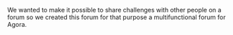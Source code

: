 We wanted to make it possible to share challenges with other people on a forum so we created this forum for that purpose a multifunctional forum for Agora.